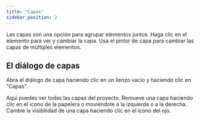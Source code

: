 ```yaml
---
title: "Capas"
sidebar_position: 2
---
```


Las capas son una opción para agrupar elementos juntos. Haga clic en el elemento para ver y cambiar la capa. Usa el pintor de capa [](painters/layer.md) para cambiar las capas de múltiples elementos.

## El diálogo de capas

Abra el diálogo de capa haciendo clic en un lienzo vacío y haciendo clic en "Capas".

Aquí puedes ver todas las capas del proyecto. Remueve una capa haciendo clic en el icono de la papelera o moviéndote a la izquierda o a la derecha. Cambie la visibilidad de una capa haciendo clic en el icono del ojo.
